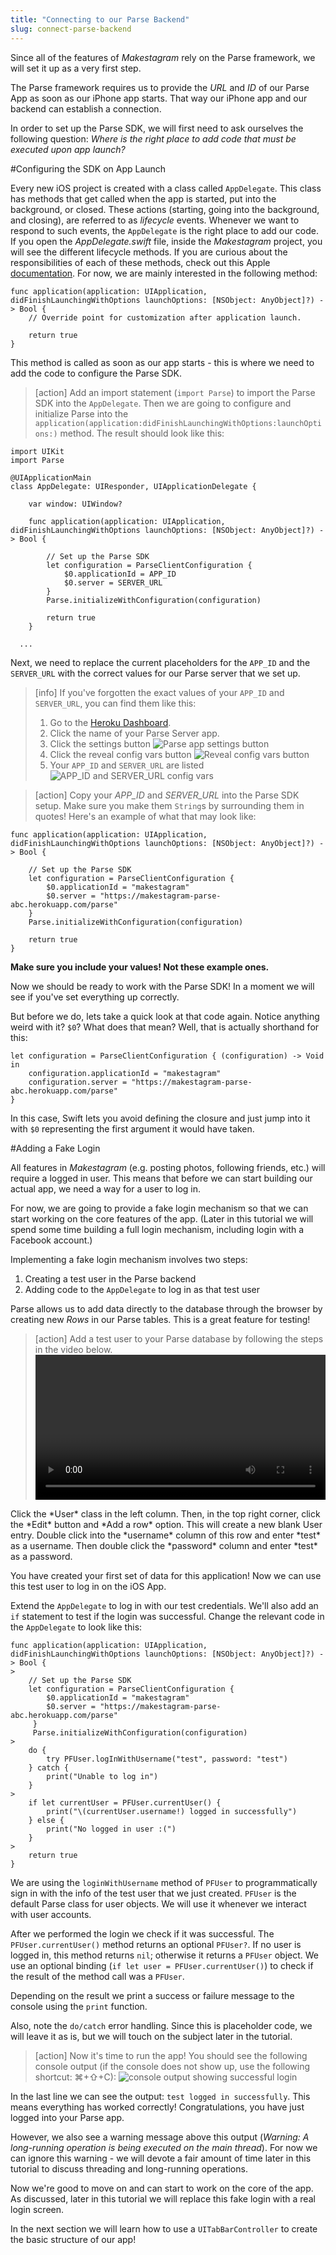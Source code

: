 ```yaml
---
title: "Connecting to our Parse Backend"
slug: connect-parse-backend
---
```


Since all of the features of *Makestagram* rely on the Parse framework, we will set it up as a very first step.

The Parse framework requires us to provide the *URL* and *ID* of our Parse App as soon as our iPhone app starts. That way our iPhone app and our backend can establish a connection.

In order to set up the Parse SDK, we will first need to ask ourselves the following question: *Where is the right place to add code that must be executed upon app launch?*

#Configuring the SDK on App Launch

Every new iOS project is created with a class called `AppDelegate`. This class has methods that get called when the app is started, put into the background, or closed. These actions (starting, going into the background, and closing), are referred to as *lifecycle* events.  Whenever we want to respond to such events, the `AppDelegate` is the right place to add our code. If you open the *AppDelegate.swift* file, inside the *Makestagram* project, you will see the different lifecycle methods. If you are curious about the responsibilities of each of these methods, check out this Apple [documentation](https://developer.apple.com/library/ios/documentation/iPhone/Conceptual/iPhoneOSProgrammingGuide/TheAppLifeCycle/TheAppLifeCycle.html). For now, we are mainly interested in the following method:

    func application(application: UIApplication, didFinishLaunchingWithOptions launchOptions: [NSObject: AnyObject]?) -> Bool {
        // Override point for customization after application launch.

        return true
    }

This method is called as soon as our app starts - this is where we need to add the code to configure the Parse SDK.

> [action]
Add an import statement (`import Parse`) to import the Parse SDK into the `AppDelegate`. Then we are going to configure and initialize Parse into the `application(application:didFinishLaunchingWithOptions:launchOptions:)` method. The result should look like this:
>
    import UIKit
    import Parse
>
    @UIApplicationMain
    class AppDelegate: UIResponder, UIApplicationDelegate {
>
        var window: UIWindow?
>
        func application(application: UIApplication, didFinishLaunchingWithOptions launchOptions: [NSObject: AnyObject]?) -> Bool {
>
            // Set up the Parse SDK
            let configuration = ParseClientConfiguration {
                $0.applicationId = APP_ID
                $0.server = SERVER_URL
            }
            Parse.initializeWithConfiguration(configuration)
>
            return true
        }
>
      ...

Next, we need to replace the current placeholders for the `APP_ID` and the `SERVER_URL` with the correct values for our Parse server that we set up. 

> [info] If you've forgotten the exact values of your `APP_ID` and `SERVER_URL`, you can find them like this:
> 
> 1. Go to the [Heroku Dashboard](https://dashboard.heroku.com/apps).
> 1. Click the name of your Parse Server app.
> 1. Click the settings button ![Parse app settings button](parse-app-settings.png)
> 1. Click the reveal config vars button ![Reveal config vars button](reveal-config-vars.png)
> 1. Your `APP_ID` and `SERVER_URL` are listed ![APP_ID and SERVER_URL config vars](config-vars.png)

<!-- html comment to break boxes -->

> [action]
Copy your *APP_ID* and *SERVER_URL* into the Parse SDK setup. Make sure you make them `String`s by surrounding them in quotes! Here's an example of what that may look like:
>
    func application(application: UIApplication, didFinishLaunchingWithOptions launchOptions: [NSObject: AnyObject]?) -> Bool {
>
        // Set up the Parse SDK
        let configuration = ParseClientConfiguration {
            $0.applicationId = "makestagram"
            $0.server = "https://makestagram-parse-abc.herokuapp.com/parse"
        }
        Parse.initializeWithConfiguration(configuration)
>
        return true
    }

**Make sure you include your values! Not these example ones.**

Now we should be ready to work with the Parse SDK! In a moment we will see if you've set everything up correctly.

But before we do, lets take a quick look at that code again. Notice anything weird with it? `$0`? What does that mean? Well, that is actually shorthand for this:
>
	let configuration = ParseClientConfiguration { (configuration) -> Void in
	    configuration.applicationId = "makestagram"
	    configuration.server = "https://makestagram-parse-abc.herokuapp.com/parse"
	}

In this case, Swift lets you avoid defining the closure and just jump into it with `$0` representing the first argument it would have taken.


#Adding a Fake Login

All features in *Makestagram* (e.g. posting photos, following friends, etc.) will require a logged in user. This means that before we can start building our actual app, we need a way for a user to log in.

For now, we are going to provide a fake login mechanism so that we can start working on the core features of the app. (Later in this tutorial we will spend some time building a full login mechanism, including login with a Facebook account.)

Implementing a fake login mechanism involves two steps:

1. Creating a test user in the Parse backend
2. Adding code to the `AppDelegate` to log in as that test user

Parse allows us to add data directly to the database through the browser by creating new *Rows* in our Parse tables. This is a great feature for testing!
> [action]
Add a test user to your Parse database by following the steps in the video below. <video width="100%" controls>
  <source src="https://s3.amazonaws.com/mgwu-misc/Makestagram/create-test-user.mov" type="video/mp4">
</video>
   Click the *User* class in the left column. Then, in the top right corner, click the *Edit* button and *Add a row* option. This will create a new blank User entry. Double click into the *username* column of this row and enter *test* as a username. Then double click the *password* column and enter *test* as a password.

You have created your first set of data for this application! Now we can use this test user to log in on the iOS App.
>
Extend the `AppDelegate` to log in with our test credentials. We'll also add an `if` statement to test if the login was successful. Change the relevant code in the `AppDelegate` to look like this:
>
```
func application(application: UIApplication, didFinishLaunchingWithOptions launchOptions: [NSObject: AnyObject]?) -> Bool {
>
	// Set up the Parse SDK
    let configuration = ParseClientConfiguration {
        $0.applicationId = "makestagram"
        $0.server = "https://makestagram-parse-abc.herokuapp.com/parse"
   	 }
   	 Parse.initializeWithConfiguration(configuration)
>
    do {
        try PFUser.logInWithUsername("test", password: "test")
    } catch {
        print("Unable to log in")
    }
>
    if let currentUser = PFUser.currentUser() {
        print("\(currentUser.username!) logged in successfully")
    } else {
        print("No logged in user :(")
    }
>
    return true
}
```

We are using the `loginWithUsername` method of `PFUser` to programmatically sign in with the info of the test user that we just created. `PFUser` is the default Parse class for user objects. We will use it whenever we interact with user accounts.

After we performed the login we check if it was successful. The `PFUser.currentUser()` method returns an optional `PFUser?`. If no user is logged in, this method returns `nil`; otherwise it returns a `PFUser` object. We use an optional binding (`if let user = PFUser.currentUser()`) to check if the result of the method call was a `PFUser`.

Depending on the result we print a success or failure message to the console using the `print` function.

Also, note the `do/catch` error handling. Since this is placeholder code, we will leave it as is, but we will touch on the subject later in the tutorial.

> [action]
Now it's time to run the app! You should see the following console output (if the console does not show up, use the following shortcut: ⌘+⇧+C):
![console output showing successful login](console_output.png)

In the last line we can see the output: `test logged in successfully`. This means everything has worked correctly! Congratulations, you have just logged into your Parse app.

However, we also see a warning message above this output (*Warning: A long-running operation is being executed on the main thread*). For now we can ignore this warning - we will devote a fair amount of time later in this tutorial to discuss threading and long-running operations.

Now we're good to move on and can start to work on the core of the app. As discussed, later in this tutorial we will replace this fake login with a real login screen.

In the next section we will learn how to use a `UITabBarController` to create the basic structure of our app!
